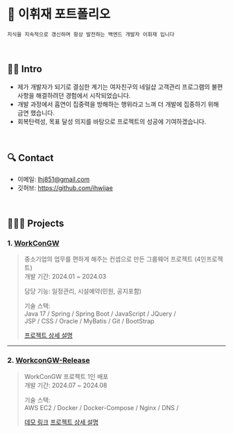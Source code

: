 # 📌 이휘재 포트폴리오
`지식을 지속적으로 갱신하며 항상 발전하는 백엔드 개발자 이휘재 입니다`

<br>

## 🙋🏻 Intro
- 제가 개발자가 되기로 결심한 계기는 여자친구의 네일샵 고객관리 프로그램의 불편사항을 해결하려던 경험에서 시작되었습니다.
- 개발 과정에서 흡연이 집중력을 방해하는 행위라고 느껴 더 개발에 집중하기 위해 금연 했습니다.
- 회복탄력성, 목표 달성 의지를 바탕으로 프로젝트의 성공에 기여하겠습니다.

<br>

## 🔍 Contact
- 이메일: lhj851@gmail.com
- 깃허브: https://github.com/ihwijae

<br>

## 🧑🏻‍💻 Projects
### 1. [WorkConGW](https://github.com/ihwijae/WorkConGW) 
> 중소기업의 업무를 편하게 해주는 컨셉으로 만든 그룹웨어 프로젝트 (4인프로젝트)  
> 개발 기간: 2024.01 ~ 2024.03  
> 
> 담당 기능:
> 일정관리, 시설예약(민원, 공지포함)
> 
> 기술 스택:  
> Java 17 / Spring / Spring Boot / JavaScript / JQuery /  
> JSP / CSS / Oracle / MyBatis / Git / BootStrap
>
> [프로젝트 상세 설명](https://github.com/ihwijae/WorkConGW)
---

### 2. [WorkconGW-Release](https://github.com/ihwijae/workcon-release)
> WorkConGW 프로젝트 1인 배포  
> 개발 기간: 2024.07 ~ 2024.08  
>
> 기술 스택:  
> AWS EC2 / Docker / Docker-Compose / Nginx / DNS /
>
> [데모 링크](https://www.workcongw.store/)
> [프로젝트 상세 설명](https://github.com/ihwijae/workcon-release)
